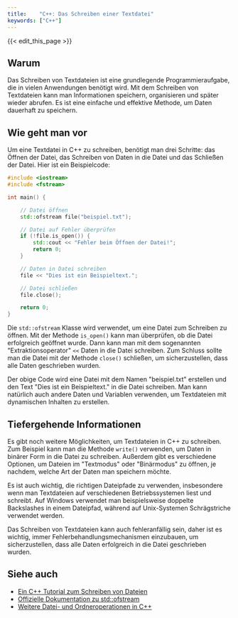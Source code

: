 ```yaml
---
title:    "C++: Das Schreiben einer Textdatei"
keywords: ["C++"]
---
```


{{< edit_this_page >}}

## Warum

Das Schreiben von Textdateien ist eine grundlegende Programmieraufgabe, die in vielen Anwendungen benötigt wird. Mit dem Schreiben von Textdateien kann man Informationen speichern, organisieren und später wieder abrufen. Es ist eine einfache und effektive Methode, um Daten dauerhaft zu speichern.

## Wie geht man vor

Um eine Textdatei in C++ zu schreiben, benötigt man drei Schritte: das Öffnen der Datei, das Schreiben von Daten in die Datei und das Schließen der Datei. Hier ist ein Beispielcode:

```C++
#include <iostream>
#include <fstream>

int main() {

    // Datei öffnen
    std::ofstream file("beispiel.txt");

    // Datei auf Fehler überprüfen
    if (!file.is_open()) {
        std::cout << "Fehler beim Öffnen der Datei!";
        return 0;
    }

    // Daten in Datei schreiben
    file << "Dies ist ein Beispieltext.";

    // Datei schließen
    file.close();

    return 0;
}
```

Die ```std::ofstream``` Klasse wird verwendet, um eine Datei zum Schreiben zu öffnen. Mit der Methode ```is_open()``` kann man überprüfen, ob die Datei erfolgreich geöffnet wurde. Dann kann man mit dem sogenannten "Extraktionsoperator" ```<<``` Daten in die Datei schreiben. Zum Schluss sollte man die Datei mit der Methode ```close()``` schließen, um sicherzustellen, dass alle Daten geschrieben wurden.

Der obige Code wird eine Datei mit dem Namen "beispiel.txt" erstellen und den Text "Dies ist ein Beispieltext." in die Datei schreiben. Man kann natürlich auch andere Daten und Variablen verwenden, um Textdateien mit dynamischen Inhalten zu erstellen.

## Tiefergehende Informationen

Es gibt noch weitere Möglichkeiten, um Textdateien in C++ zu schreiben. Zum Beispiel kann man die Methode ```write()``` verwenden, um Daten in binärer Form in die Datei zu schreiben. Außerdem gibt es verschiedene Optionen, um Dateien im "Textmodus" oder "Binärmodus" zu öffnen, je nachdem, welche Art der Daten man speichern möchte.

Es ist auch wichtig, die richtigen Dateipfade zu verwenden, insbesondere wenn man Textdateien auf verschiedenen Betriebssystemen liest und schreibt. Auf Windows verwendet man beispielsweise doppelte Backslashes in einem Dateipfad, während auf Unix-Systemen Schrägstriche verwendet werden.

Das Schreiben von Textdateien kann auch fehleranfällig sein, daher ist es wichtig, immer Fehlerbehandlungsmechanismen einzubauen, um sicherzustellen, dass alle Daten erfolgreich in die Datei geschrieben wurden.

## Siehe auch

- [Ein C++ Tutorial zum Schreiben von Dateien](https://www.learncpp.com/cpp-tutorial/186-basic-file-io/)
- [Offizielle Dokumentation zu std::ofstream](https://en.cppreference.com/w/cpp/io/basic_ofstream)
- [Weitere Datei- und Ordneroperationen in C++](https://www.quora.com/What-are-some-useful-commands-in-C-to-use-for-files-and-folders)